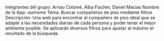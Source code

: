 Integrantes del grupo: Arnau Colomé, Alba Fischer, Daniel Macías
Nombre de la App: ourhome
Tema: Buscar compañeros de piso mediante filtros
Descripción: Una web para encontrar al compañero de piso ideal que se adapte a las necesidades diarias de cada persona y poder tener el mejor ambiente posible. Se aplicarán diversos filtros para ajustar al máximo el resultado de la búsqueda
